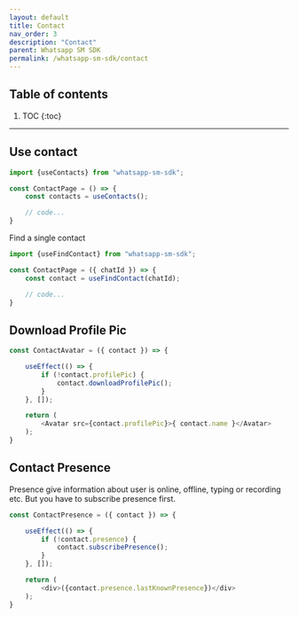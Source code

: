 ```yaml
---
layout: default
title: Contact
nav_order: 3
description: "Contact"
parent: Whatsapp SM SDK
permalink: /whatsapp-sm-sdk/contact
---
```


## Table of contents

1. TOC
{:toc}

---

## Use contact

```js
import {useContacts} from "whatsapp-sm-sdk";

const ContactPage = () => {
    const contacts = useContacts();

    // code...
}
```

Find a single contact
```ts
import {useFindContact} from "whatsapp-sm-sdk";

const ContactPage = ({ chatId }) => {
    const contact = useFindContact(chatId);

    // code...
}
```

## Download Profile Pic

```js
const ContactAvatar = ({ contact }) => {

    useEffect(() => {
        if (!contact.profilePic) {
            contact.downloadProfilePic();
        }
    }, []);

    return (
        <Avatar src={contact.profilePic}>{ contact.name }</Avatar>
    );
}
```

## Contact Presence

Presence give information about user is online, offline, typing or recording etc.
But you have to subscribe presence first.

```js
const ContactPresence = ({ contact }) => {

    useEffect(() => {
        if (!contact.presence) {
            contact.subscribePresence();
        }
    }, []);

    return (
        <div>({contact.presence.lastKnownPresence})</div>
    );
}
```